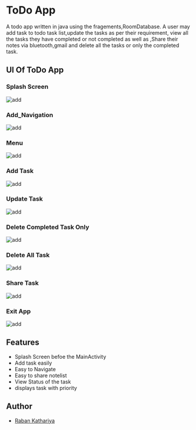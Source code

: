 # ToDo App 

A todo app  written in java using the fragements,RoomDatabase.
A user may add task to todo task list,update the tasks as per their requirement, view all the tasks they have completed or not completed as well as ,Share their notes via bluetooth,gmail and delete all the tasks or only the completed task.


## UI Of ToDo App
### Splash Screen 
![add](gifs/splash.gif)

### Add_Navigation
![add](gifs/navigation.gif)

### Menu
![add](gifs/menu.gif)

### Add Task
![add](gifs/add_Task.gif)

### Update Task
![add](gifs/updateTask.gif)

### Delete Completed Task Only
![add](gifs/deleteCompletedTask.gif)

### Delete All Task
![add](gifs/deleteall_Task.gif)

### Share Task
![add](gifs/sharenotes2.gif)


### Exit App
![add](gifs/exit.gif)



## Features

- Splash Screen befoe the MainActivity
- Add task easily
- Easy to Navigate 
- Easy to share notelist
- View Status of the task
- displays task with priority



## Author

- [Raban Kathariya](https://www.github.com/raban2/)

